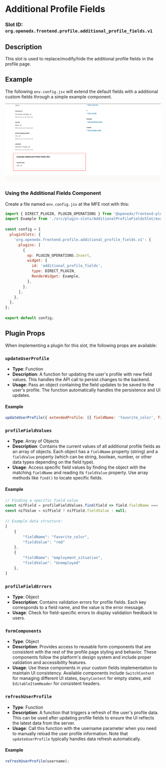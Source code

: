 # Additional Profile Fields

### Slot ID: `org.openedx.frontend.profile.additional_profile_fields.v1`

## Description

This slot is used to replace/modify/hide the additional profile fields in the profile page.

## Example
The following `env.config.jsx` will extend the default fields with a additional custom fields through a simple example component.

![Screenshot of Custom Fields](./images/custom_fields.png)

### Using the Additional Fields Component
Create a file named `env.config.jsx` at the MFE root with this:

```jsx
import { DIRECT_PLUGIN, PLUGIN_OPERATIONS } from '@openedx/frontend-plugin-framework';
import Example from './src/plugin-slots/AdditionalProfileFieldsSlot/example';

const config = {
  pluginSlots: {
    'org.openedx.frontend.profile.additional_profile_fields.v1': {
      plugins: [
        {
          op: PLUGIN_OPERATIONS.Insert,
          widget: {
            id: 'additional_profile_fields',
            type: DIRECT_PLUGIN,
            RenderWidget: Example,
          },
        },
      ],
    },
  },
};

export default config;
```

## Plugin Props

When implementing a plugin for this slot, the following props are available:

### `updateUserProfile`
- **Type**: Function  
- **Description**: A function for updating the user's profile with new field values. This handles the API call to persist changes to the backend.
- **Usage**: Pass an object containing the field updates to be saved to the user's profile. The function automatically handles the persistence and UI updates.

#### Example
```javascript
updateUserProfile({ extendedProfile: [{ fieldName: 'favorite_color', fieldValue: value }] });
```

### `profileFieldValues`
- **Type**: Array of Objects
- **Description**: Contains the current values of all additional profile fields as an array of objects. Each object has a `fieldName` property (string) and a `fieldValue` property (which can be string, boolean, number, or other data types depending on the field type).
- **Usage**: Access specific field values by finding the object with the matching `fieldName` and reading its `fieldValue` property. Use array methods like `find()` to locate specific fields.

#### Example
```javascript
// Finding a specific field value
const nifField = profileFieldValues.find(field => field.fieldName === 'nif');
const nifValue = nifField ? nifField.fieldValue : null;

// Example data structure:
[
    {
        "fieldName": "favorite_color",
        "fieldValue": "red"
    },
    {
        "fieldName": "employment_situation",
        "fieldValue": "Unemployed"
    },
]
```

### `profileFieldErrors`
- **Type**: Object
- **Description**: Contains validation errors for profile fields. Each key corresponds to a field name, and the value is the error message.
- **Usage**: Check for field-specific errors to display validation feedback to users.

### `formComponents`
- **Type**: Object
- **Description**: Provides access to reusable form components that are consistent with the rest of the profile page styling and behavior. These components follow the platform's design system and include proper validation and accessibility features.
- **Usage**: Use these components in your custom fields implementation to maintain UI consistency. Available components include `SwitchContent` for managing different UI states, `EmptyContent` for empty states, and `EditableItemHeader` for consistent headers.

### `refreshUserProfile`
- **Type**: Function
- **Description**: A function that triggers a refresh of the user's profile data. This can be used after updating profile fields to ensure the UI reflects the latest data from the server.
- **Usage**: Call this function with the username parameter when you need to manually reload the user profile information. Note that `updateUserProfile` typically handles data refresh automatically.

#### Example
```javascript
refreshUserProfile(username);
```